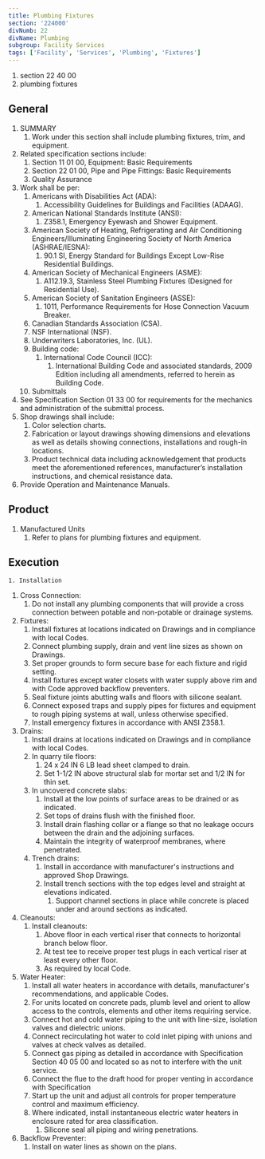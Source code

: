 ```yaml
---
title: Plumbing Fixtures
section: '224000'
divNumb: 22
divName: Plumbing
subgroup: Facility Services
tags: ['Facility', 'Services', 'Plumbing', 'Fixtures']
---
```


   1. section 22 40 00
   1. plumbing fixtures

## General

1. SUMMARY
   1. Work under this section shall include plumbing fixtures, trim, and equipment.
2. Related specification sections include:
	1. Section 11 01 00, Equipment: Basic Requirements
	2. Section 22 01 00, Pipe and Pipe Fittings: Basic Requirements
	3. Quality Assurance
3. Work shall be per:
	1. Americans with Disabilities Act (ADA):
		1. Accessibility Guidelines for Buildings and Facilities (ADAAG).
	2. American National Standards Institute (ANSI):
		1. Z358.1, Emergency Eyewash and Shower Equipment.
	3. American Society of Heating, Refrigerating and Air Conditioning Engineers/Illuminating Engineering Society of North America (ASHRAE/IESNA):
		1. 90.1 SI, Energy Standard for Buildings Except Low-Rise Residential Buildings.
	4. American Society of Mechanical Engineers (ASME):
		1. A112.19.3, Stainless Steel Plumbing Fixtures (Designed for Residential Use).
	5. American Society of Sanitation Engineers (ASSE):
		1. 1011, Performance Requirements for Hose Connection Vacuum Breaker.
	6. Canadian Standards Association (CSA).
	7. NSF International (NSF).
	8. Underwriters Laboratories, Inc. (UL).
	9. Building code:
		1. International Code Council (ICC):
			1. International Building Code and associated standards, 2009 Edition including all amendments, referred to herein as Building Code.
	10. Submittals
4. See Specification Section 01 33 00 for requirements for the mechanics and administration of the submittal process.
5. Shop drawings shall include:
	1. Color selection charts.
	2. Fabrication or layout drawings showing dimensions and elevations as well as details showing connections, installations and rough-in locations. 
	3. Product technical data including acknowledgement that products meet the aforementioned references, manufacturer’s installation instructions, and chemical resistance data.
6. Provide Operation and Maintenance Manuals.
## Product
1. Manufactured Units
   1. Refer to plans for plumbing fixtures and equipment. 


## Execution


	1. Installation
   1. Cross Connection:
      1. Do not install any plumbing components that will provide a cross connection between potable and non-potable or drainage systems.
2. Fixtures:
	1. Install fixtures at locations indicated on Drawings and in compliance with local Codes.
	2. Connect plumbing supply, drain and vent line sizes as shown on Drawings.
	3. Set proper grounds to form secure base for each fixture and rigid setting.
	4. Install fixtures except water closets with water supply above rim and with Code approved backflow preventers.
	5. Seal fixture joints abutting walls and floors with silicone sealant.
	6. Connect exposed traps and supply pipes for fixtures and equipment to rough piping systems at wall, unless otherwise specified.
	7. Install emergency fixtures in accordance with ANSI Z358.1.
3. Drains:
	1. Install drains at locations indicated on Drawings and in compliance with local Codes.
	2. In quarry tile floors:
		1. 24 x 24 IN 6 LB lead sheet clamped to drain.
		2. Set 1-1/2 IN above structural slab for mortar set and 1/2 IN for thin set.
	3. In uncovered concrete slabs:
		1. Install at the low points of surface areas to be drained or as indicated.
		2. Set tops of drains flush with the finished floor.
		3. Install drain flashing collar or a flange so that no leakage occurs between the drain and the adjoining surfaces.
		4. Maintain the integrity of waterproof membranes, where penetrated.
	4. Trench drains:
		1. Install in accordance with manufacturer's instructions and approved Shop Drawings.
		2. Install trench sections with the top edges level and straight at elevations indicated.
			1. Support channel sections in place while concrete is placed under and around sections as indicated.
4. Cleanouts:
	1. Install cleanouts:
		1. Above floor in each vertical riser that connects to horizontal branch below floor.
		2. At test tee to receive proper test plugs in each vertical riser at least every other floor.
		3. As required by local Code.
5. Water Heater:
	1. Install all water heaters in accordance with details, manufacturer's recommendations, and applicable Codes.
	2. For units located on concrete pads, plumb level and orient to allow access to the controls, elements and other items requiring service.
	3. Connect hot and cold water piping to the unit with line-size, isolation valves and dielectric unions.
	4. Connect recirculating hot water to cold inlet piping with unions and valves at check valves as detailed.
	5. Connect gas piping as detailed in accordance with Specification Section 40 05 00 and located so as not to interfere with the unit service.
	6. Connect the flue to the draft hood for proper venting in accordance with Specification
	7. Start up the unit and adjust all controls for proper temperature control and maximum efficiency.
	8. Where indicated, install instantaneous electric water heaters in enclosure rated for area classification.
		1. Silicone seal all piping and wiring penetrations.
6. Backflow Preventer:
      1. Install on water lines as shown on the plans.

